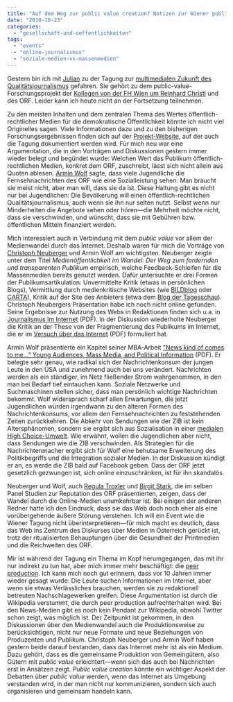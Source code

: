 ```yaml
---
title: "Auf dem Weg zur public value creation? Notizen zur Wiener public-value-Tagung"
date: "2010-10-23"
categories: 
  - "gesellschaft-und-oeffentlichkeiten"
tags: 
  - "events"
  - "online-journalismus"
  - "soziale-medien-vs-massenmedien"
---
```


Gestern bin ich mit [Julian](http://twitter.com/#!/boomblitz "Julian Ausserhofer (boomblitz) on Twitter") zu der Tagung zur [multimedialen Zukunft des Qualitätsjournalismus](http://www.public-value.at/2010/9/9/tagung2010-infos "Public Value / Journal") gefahren. Sie gehört zu dem public-value-Forschungsprojekt der [Kollegen von der FH Wien um Reinhard Christl](http://www.public-value.at/team "Public Value / Team") und des ORF. Leider kann ich heute nicht an der Fortsetzung teilnehmen.

Zu den meisten Inhalten und dem zentralen Thema des Wertes öffentlich-rechtlicher Medien für die demokratische Öffentlichkeit könnte ich nicht viel Originelles sagen. Viele Informationen dazu und zu den bisherigen Forschungsergebnissen finden sich auf der [Projekt-Website](http://www.public-value.at/ "Public Value / Journal"), auf der auch die Tagung dokumentiert werden wird. Für mich neu war eine Argumentation, die in den Vorträgen und Diskussionen gestern immer wieder belegt und begündet wurde: Welchen Wert das Publikum öffentlich-rechtlichen Medien, konkret dem ORF, zuschreibt, lässt sich nicht allein aus Quoten ablesen. [Armin Wolf](http://twitter.com/#!/ARMINWOLF "Armin Wolf (ARMINWOLF) on Twitter") sagte, dass viele Jugendliche die Fernsehnachrichten des ORF wie eine Sozialleistung sehen: Man braucht sie meist nicht, aber man will, dass sie da ist. Diese Haltung gibt es nicht nur bei Jugendlichen: Die Bevölkerung will einen öffentlich-rechtlichen Qualitätsjournalismus, auch wenn sie ihn nur selten nutzt. Selbst wenn nur Minderheiten die Angebote sehen oder hören—die Mehrheit möchte nicht, dass sie verschwinden, und wünscht, dass sie mit Gebühren bzw. öffentlichen Mitteln finanziert werden.

Mich interessiert auch in Verbindung mit dem _public value_ vor allem der Medienwandel durch das Internet. Deshalb waren für mich die Vorträge von [Christoph Neuberger](http://egora.uni-muenster.de/ifk/personen/christophneuberger.shtml "Personen | IfK") und Armin Wolf am wichtigsten. Neuberger zeigte unter dem Titel _Medienöffentlichkeit im Wandel: Der Weg zum fordernden und transparenten Publikum_ empirisch, welche Feedback-Schleifen für die Massenmedien bereits genutzt werden. Dafür untersuchte er drei Formen der Publikumsartikulation: Unvermittelte Kritik (etwas in persönlichen Blogs), Vermittlung durch medienkritische Websites (wie [BILDblog](http://www.bildblog.de/ "BILDblog | Ein Watchblog für deutsche Medien") oder [CARTA](http://carta.info/kat/medien/ "Medien — CARTA")), Kritik auf der Site des Anbieters (etwa dem [Blog der Tagesschau](http://blog.tagesschau.de/ "blog.tagesschau.de")). Christoph Neubergers Präsentation habe ich noch nicht online gefunden. Seine Ergebnisse zur Nutzung des Webs in Redaktionen finden sich u.a. in [Journalismus im Internet](http://www.media-perspektiven.de/uploads/tx_mppublications/04-2009_Neuberger.pdf) (PDF). In der Diskussion wiederholte Neuberger die Kritik an der These von der Fragmentierung des Publikums im Internet, die er im [Versuch über das Internet](http://www.dpunkt.de/leseproben/3007/Versuch%2520ueber%2520das%2520Internet.pdf) (PDF) formuliert hat.

Armin Wolf präsentierte ein Kapitel seiner MBA-Arbeit ["News kind of comes to me..." Young Audiences, Mass Media, and Political Information](http://www.berlin-school.com/uploads/tx_lfpeople/THESIS_WOLF_Political_Information.pdf) (PDF). Er belegte sehr genau, wie radikal sich der Nachrichtenkonsum der jungen Leute in den USA und zunehmend auch bei uns verändert. Nachrichten werden als ein ständiger, im Netz fließender Strom wahrgenommen, in den man bei Bedarf tief eintauchen kann. Soziale Netzwerke und Suchmaschinen stellen sicher, dass man persönlich wichtige Nachrichten bekommt. Wolf widersprach scharf allen Erwartungen, die jetzt Jugendlichen würden irgendwann zu den älteren Formen des Nachrichtenkonsums, vor allem den Fernsehnachrichten zu feststehenden Zeiten zurückkehren. Die Abkehr von Sendungen wie der ZIB ist kein Altersphänomen, sondern sie ergibt sich aus Sozialisation in einer [medialen High Choice-Umwelt](http://www.amazon.de/Post-Broadcast-Democracy-Inequality-Involvement-Psychology/dp/0521675332/ref=sr_1_1?ie=UTF8&qid=1287834844&sr=8-1 "Post-Broadcast Democracy: How Media Choice Increases Inequality in Political Involvement and Polarizes Elections Cambridge Studies in Public Opinion and Political Psychology: Amazon.de: Markus Prior: Englische Bücher"). Wie erwähnt, wollen die Jugendlichen aber nicht, dass Sendungen wie die ZIB verschwinden. Als Strategien für die Nachrichtenmacher ergibt sich für Wolf eine behutsame Erweiterung des Politikbegriffs und die Integration sozialer Medien. In der Diskussion kündigt er an, es werde die ZIB bald auf Facebook geben. Dass der ORF jetzt gesetzlich gezwungen ist, sich online einzuschränken, ist für ihn skandalös.

Neuberger und Wolf, auch [Regula Troxler](http://www.facebook.com/profile.php?id=1282291448 "Facebook | Regula Troxler") und [Birgit Stark](http://www.oeaw.ac.at/cmc/de/stark.html "Kommission für vergleichende Medien- und Kommunikationsforschung"), die im selben Panel Studien zur Reputation des ORF präsentierten, zeigen, dass der Wandel durch die Online-Medien unumkehrbar ist. Bei einigen der anderen Redner hatte ich den Eindruck, dass sie das Web doch noch eher als eine vorübergehende äußere Störung verstehen. Ich will ein Event wie die Wiener Tagung nicht überinterpretieren—für mich macht es deutlich, dass das Web ins Zentrum des Diskurses über Medien in Österreich gerückt ist, trotz der ritualisierten Behauptungen über die Gesundheit der Printmedien und die Reichweiten des ORF.

Mir ist während der Tagung ein Thema im Kopf herumgegangen, das mit ihr nur indirekt zu tun hat, aber mich immer mehr beschäftigt: die [peer production](http://blogger.p2pfoundation.net/Peer_Production "Peer Production - P2P Foundation"). Ich kann mich noch gut erinnern, dass vor 10 Jahren immer wieder gesagt wurde: Die Leute suchen Informationen im Internet, aber wenn sie etwas Verlässliches brauchen, werden sie zu redaktionell betreuten Nachschlagewerken greifen. Diese Argumentation ist durch die Wikipedia verstummt, die durch peer production aufrechterhalten wird. Bei den News-Medien gibt es noch kein Pendant zur Wikipedia, obwohl Twitter schon zeigt, was möglich ist. Der Zeitpunkt ist gekommen, in den Diskussionen über den Medienwandel auch die Produktionsweise zu berücksichtigen, nicht nur neue Formate und neue Beziehungen von Produzenten und Publikum. Christoph Neuberger und Armin Wolf haben gestern beide darauf bestanden, dass das Internet mehr ist als ein Medium. Dazu gehört, dass es die gemeinsame Produktion von Gemeingütern, also Gütern mit _public value_ erleichtert—wenn sich das auch bei Nachrichten erst in Ansätzen zeigt. _Public value creation_ könnte ein wichtiger Aspekt der Debatten über _public value_ werden, wenn das Internet als Umgebung verstanden wird, in der man nicht nur kommunizieren, sondern sich auch organisieren und gemeinsam handeln kann.
